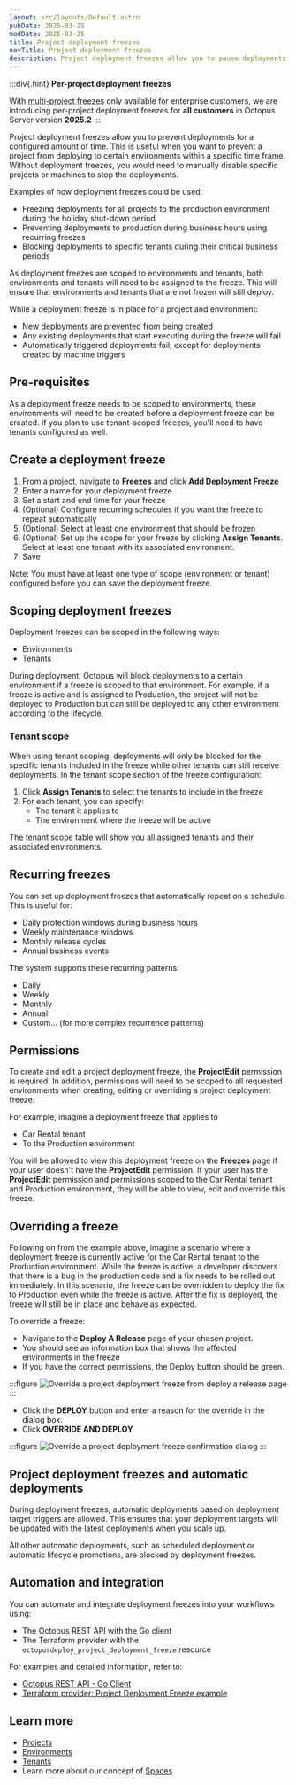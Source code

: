 ```yaml
---
layout: src/layouts/Default.astro
pubDate: 2025-03-25
modDate: 2025-03-25
title: Project deployment freezes
navTitle: Project deployment freezes
description: Project deployment freezes allow you to pause deployments in a project for a specified time range
---
```


:::div{.hint}
**Per-project deployment freezes**

With [multi-project freezes](/docs/deployments/deployment-freezes) only available for enterprise customers, we are introducing per-project deployment freezes for **all customers** in Octopus Server version **2025.2**
:::

Project deployment freezes allow you to prevent deployments for a configured amount of time. This is useful when you want to prevent a project from deploying to certain environments within a specific time frame. Without deployment freezes, you would need to manually disable specific projects or machines to stop the deployments.

Examples of how deployment freezes could be used:

- Freezing deployments for all projects to the production environment during the holiday shut-down period
- Preventing deployments to production during business hours using recurring freezes
- Blocking deployments to specific tenants during their critical business periods

As deployment freezes are scoped to environments and tenants, both environments and tenants will need to be assigned to the freeze. This will ensure that environments and tenants that are not frozen will still deploy.

While a deployment freeze is in place for a project and environment:

- New deployments are prevented from being created
- Any existing deployments that start executing during the freeze will fail
- Automatically triggered deployments fail, except for deployments created by machine triggers

## Pre-requisites

As a deployment freeze needs to be scoped to environments, these environments will need to be created before a deployment freeze can be created. If you plan to use tenant-scoped freezes, you'll need to have tenants configured as well.

## Create a deployment freeze

1. From a project, navigate to **Freezes** and click **Add Deployment Freeze**
2. Enter a name for your deployment freeze
3. Set a start and end time for your freeze
4. (Optional) Configure recurring schedules if you want the freeze to repeat automatically
5. (Optional) Select at least one environment that should be frozen
6. (Optional) Set up the scope for your freeze by clicking **Assign Tenants**. Select at least one tenant with its associated environment.
7. Save

Note: You must have at least one type of scope (environment or tenant) configured before you can save the deployment freeze.

## Scoping deployment freezes

Deployment freezes can be scoped in the following ways:

- Environments
- Tenants

During deployment, Octopus will block deployments to a certain environment if a freeze is scoped to that environment. For example, if a freeze is active and is assigned to Production, the project will not be deployed to Production but can still be deployed to any other environment according to the lifecycle.

### Tenant scope

When using tenant scoping, deployments will only be blocked for the specific tenants included in the freeze while other tenants can still receive deployments. In the tenant scope section of the freeze configuration:

1. Click **Assign Tenants** to select the tenants to include in the freeze
2. For each tenant, you can specify:
   - The tenant it applies to
   - The environment where the freeze will be active

The tenant scope table will show you all assigned tenants and their associated environments.

## Recurring freezes

You can set up deployment freezes that automatically repeat on a schedule. This is useful for:

- Daily protection windows during business hours
- Weekly maintenance windows
- Monthly release cycles
- Annual business events

The system supports these recurring patterns:

- Daily
- Weekly
- Monthly
- Annual
- Custom... (for more complex recurrence patterns)

## Permissions

To create and edit a project deployment freeze, the **ProjectEdit** permission is required. In addition, permissions will need to be scoped to all requested environments when creating, editing or overriding a project deployment freeze.

For example, imagine a deployment freeze that applies to

- Car Rental tenant
- To the Production environment

You will be allowed to view this deployment freeze on the **Freezes** page if your user doesn't have the **ProjectEdit** permission. If your user has the **ProjectEdit** permission and permissions scoped to the Car Rental tenant and Production environment, they will be able to view, edit and override this freeze.

## Overriding a freeze

Following on from the example above, imagine a scenario where a deployment freeze is currently active for the Car Rental tenant to the Production environment. While the freeze is active, a developer discovers that there is a bug in the production code and a fix needs to be rolled out immediately. In this scenario, the freeze can be overridden to deploy the fix to Production even while the freeze is active. After the fix is deployed, the freeze will still be in place and behave as expected.

To override a freeze:

- Navigate to the **Deploy A Release** page of your chosen project.
- You should see an information box that shows the affected environments in the freeze
- If you have the correct permissions, the Deploy button should be green.

:::figure
![Override a project deployment freeze from deploy a release page](/docs/img/deployments/deployment-freeze-override.png)
:::

- Click the **DEPLOY** button and enter a reason for the override in the dialog box.
- Click **OVERRIDE AND DEPLOY**

:::figure
![Override a project deployment freeze confirmation dialog](/docs/img/deployments/deployment-freeze-override-dialog-confirm.png)
:::

## Project deployment freezes and automatic deployments

During deployment freezes, automatic deployments based on deployment target triggers are allowed. This ensures that your deployment targets will be updated with the latest deployments when you scale up.

All other automatic deployments, such as scheduled deployment or automatic lifecycle promotions, are blocked by deployment freezes.

## Automation and integration

You can automate and integrate deployment freezes into your workflows using:

- The Octopus REST API with the Go client
- The Terraform provider with the `octopusdeploy_project_deployment_freeze` resource

For examples and detailed information, refer to:

- [Octopus REST API - Go Client](https://github.com/OctopusDeploy/go-octopusdeploy)
- [Terraform provider: Project Deployment Freeze example](https://github.com/OctopusDeployLabs/terraform-provider-octopusdeploy/tree/main/examples/resources/octopusdeploy_project_deployment_freeze)

## Learn more

- [Projects](/docs/projects/)
- [Environments](/docs/infrastructure/environments)
- [Tenants](/docs/tenants)
- Learn more about our concept of [Spaces](/docs/administration/spaces)

